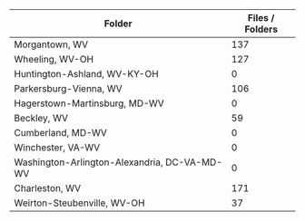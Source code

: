 | Folder                                       |   Files / Folders |
|----------------------------------------------|-------------------|
| Morgantown, WV                               |               137 |
| Wheeling, WV-OH                              |               127 |
| Huntington-Ashland, WV-KY-OH                 |                 0 |
| Parkersburg-Vienna, WV                       |               106 |
| Hagerstown-Martinsburg, MD-WV                |                 0 |
| Beckley, WV                                  |                59 |
| Cumberland, MD-WV                            |                 0 |
| Winchester, VA-WV                            |                 0 |
| Washington-Arlington-Alexandria, DC-VA-MD-WV |                 0 |
| Charleston, WV                               |               171 |
| Weirton-Steubenville, WV-OH                  |                37 |